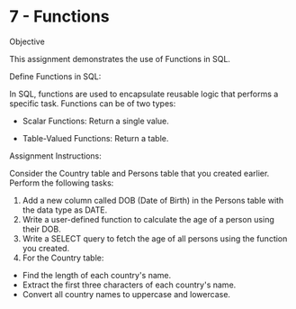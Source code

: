 

# 7 - Functions

Objective

This assignment demonstrates the use of Functions in SQL.

Define Functions in SQL:

In SQL, functions are used to encapsulate reusable logic that performs a specific task. Functions can be of two types:

  - Scalar Functions: Return a single value.

  - Table-Valued Functions: Return a table.

Assignment Instructions:

Consider the Country table and Persons table that you created earlier. Perform the following tasks:

  1. Add a new column called DOB (Date of Birth) in the Persons table with the data type as DATE.
  2. Write a user-defined function to calculate the age of a person using their DOB.
  3. Write a SELECT query to fetch the age of all persons using the function you created.
  4.  For the Country table:

  - Find the length of each country's name.
  - Extract the first three characters of each country's name.
  - Convert all country names to uppercase and lowercase.

    
